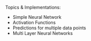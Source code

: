 Topics & Implementations:
- Simple Neural Network 
- Activation Functions
- Predictions for multiple data points
- Multi Layer Neural Networks
